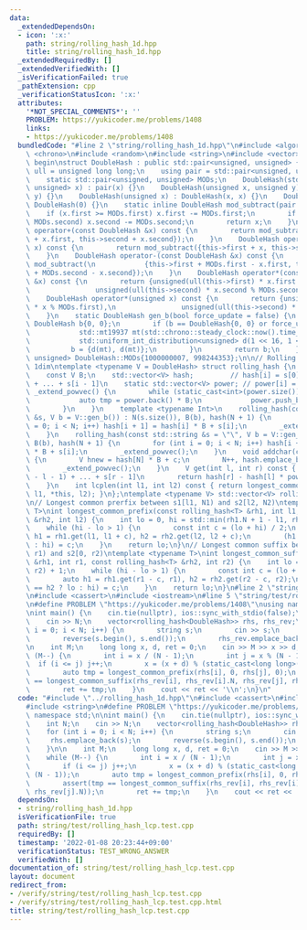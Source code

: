 ```yaml
---
data:
  _extendedDependsOn:
  - icon: ':x:'
    path: string/rolling_hash_1d.hpp
    title: string/rolling_hash_1d.hpp
  _extendedRequiredBy: []
  _extendedVerifiedWith: []
  _isVerificationFailed: true
  _pathExtension: cpp
  _verificationStatusIcon: ':x:'
  attributes:
    '*NOT_SPECIAL_COMMENTS*': ''
    PROBLEM: https://yukicoder.me/problems/1408
    links:
    - https://yukicoder.me/problems/1408
  bundledCode: "#line 2 \"string/rolling_hash_1d.hpp\"\n#include <algorithm>\n#include\
    \ <chrono>\n#include <random>\n#include <string>\n#include <vector>\n\n// CUT\
    \ begin\nstruct DoubleHash : public std::pair<unsigned, unsigned> {\n    using\
    \ ull = unsigned long long;\n    using pair = std::pair<unsigned, unsigned>;\n\
    \    static std::pair<unsigned, unsigned> MODs;\n    DoubleHash(std::pair<unsigned,\
    \ unsigned> x) : pair(x) {}\n    DoubleHash(unsigned x, unsigned y) : pair(x,\
    \ y) {}\n    DoubleHash(unsigned x) : DoubleHash(x, x) {}\n    DoubleHash() :\
    \ DoubleHash(0) {}\n    static inline DoubleHash mod_subtract(pair x) {\n    \
    \    if (x.first >= MODs.first) x.first -= MODs.first;\n        if (x.second >=\
    \ MODs.second) x.second -= MODs.second;\n        return x;\n    }\n    DoubleHash\
    \ operator+(const DoubleHash &x) const {\n        return mod_subtract({this->first\
    \ + x.first, this->second + x.second});\n    }\n    DoubleHash operator+(unsigned\
    \ x) const {\n        return mod_subtract({this->first + x, this->second + x});\n\
    \    }\n    DoubleHash operator-(const DoubleHash &x) const {\n        return\
    \ mod_subtract(\n            {this->first + MODs.first - x.first, this->second\
    \ + MODs.second - x.second});\n    }\n    DoubleHash operator*(const DoubleHash\
    \ &x) const {\n        return {unsigned(ull(this->first) * x.first % MODs.first),\n\
    \                unsigned(ull(this->second) * x.second % MODs.second)};\n    }\n\
    \    DoubleHash operator*(unsigned x) const {\n        return {unsigned(ull(this->first)\
    \ * x % MODs.first),\n                unsigned(ull(this->second) * x % MODs.second)};\n\
    \    }\n    static DoubleHash gen_b(bool force_update = false) {\n        static\
    \ DoubleHash b{0, 0};\n        if (b == DoubleHash{0, 0} or force_update) {\n\
    \            std::mt19937 mt(std::chrono::steady_clock::now().time_since_epoch().count());\n\
    \            std::uniform_int_distribution<unsigned> d(1 << 16, 1 << 29);\n  \
    \          b = {d(mt), d(mt)};\n        }\n        return b;\n    }\n};\nstd::pair<unsigned,\
    \ unsigned> DoubleHash::MODs{1000000007, 998244353};\n\n// Rolling Hash (Rabin-Karp),\
    \ 1dim\ntemplate <typename V = DoubleHash> struct rolling_hash {\n    int N;\n\
    \    const V B;\n    std::vector<V> hash;         // hash[i] = s[0] * B^(i - 1)\
    \ + ... + s[i - 1]\n    static std::vector<V> power; // power[i] = B^i\n    void\
    \ _extend_powvec() {\n        while (static_cast<int>(power.size()) <= N) {\n\
    \            auto tmp = power.back() * B;\n            power.push_back(tmp);\n\
    \        }\n    }\n    template <typename Int>\n    rolling_hash(const std::vector<Int>\
    \ &s, V b = V::gen_b()) : N(s.size()), B(b), hash(N + 1) {\n        for (int i\
    \ = 0; i < N; i++) hash[i + 1] = hash[i] * B + s[i];\n        _extend_powvec();\n\
    \    }\n    rolling_hash(const std::string &s = \"\", V b = V::gen_b()) : N(s.size()),\
    \ B(b), hash(N + 1) {\n        for (int i = 0; i < N; i++) hash[i + 1] = hash[i]\
    \ * B + s[i];\n        _extend_powvec();\n    }\n    void addchar(const char &c)\
    \ {\n        V hnew = hash[N] * B + c;\n        N++, hash.emplace_back(hnew);\n\
    \        _extend_powvec();\n    }\n    V get(int l, int r) const { // s[l] * B^(r\
    \ - l - 1) + ... + s[r - 1]\n        return hash[r] - hash[l] * power[r - l];\n\
    \    }\n    int lcplen(int l1, int l2) const { return longest_common_prefix(*this,\
    \ l1, *this, l2); }\n};\ntemplate <typename V> std::vector<V> rolling_hash<V>::power{1};\n\
    \n// Longest common prerfix between s1[l1, N1) and s2[l2, N2)\ntemplate <typename\
    \ T>\nint longest_common_prefix(const rolling_hash<T> &rh1, int l1, const rolling_hash<T>\
    \ &rh2, int l2) {\n    int lo = 0, hi = std::min(rh1.N + 1 - l1, rh2.N + 1 - l2);\n\
    \    while (hi - lo > 1) {\n        const int c = (lo + hi) / 2;\n        auto\
    \ h1 = rh1.get(l1, l1 + c), h2 = rh2.get(l2, l2 + c);\n        (h1 == h2 ? lo\
    \ : hi) = c;\n    }\n    return lo;\n}\n// Longest common suffix between s1[0,\
    \ r1) and s2[0, r2)\ntemplate <typename T>\nint longest_common_suffix(const rolling_hash<T>\
    \ &rh1, int r1, const rolling_hash<T> &rh2, int r2) {\n    int lo = 0, hi = std::min(r1,\
    \ r2) + 1;\n    while (hi - lo > 1) {\n        const int c = (lo + hi) / 2;\n\
    \        auto h1 = rh1.get(r1 - c, r1), h2 = rh2.get(r2 - c, r2);\n        (h1\
    \ == h2 ? lo : hi) = c;\n    }\n    return lo;\n}\n#line 2 \"string/test/rolling_hash_lcp.test.cpp\"\
    \n#include <cassert>\n#include <iostream>\n#line 5 \"string/test/rolling_hash_lcp.test.cpp\"\
    \n#define PROBLEM \"https://yukicoder.me/problems/1408\"\nusing namespace std;\n\
    \nint main() {\n    cin.tie(nullptr), ios::sync_with_stdio(false);\n    int N;\n\
    \    cin >> N;\n    vector<rolling_hash<DoubleHash>> rhs, rhs_rev;\n    for (int\
    \ i = 0; i < N; i++) {\n        string s;\n        cin >> s;\n        rhs.emplace_back(s);\n\
    \        reverse(s.begin(), s.end());\n        rhs_rev.emplace_back(s);\n    }\n\
    \n    int M;\n    long long x, d, ret = 0;\n    cin >> M >> x >> d;\n\n    while\
    \ (M--) {\n        int i = x / (N - 1);\n        int j = x % (N - 1);\n      \
    \  if (i <= j) j++;\n        x = (x + d) % (static_cast<long long>(N) * (N - 1));\n\
    \        auto tmp = longest_common_prefix(rhs[i], 0, rhs[j], 0);\n        assert(tmp\
    \ == longest_common_suffix(rhs_rev[i], rhs_rev[i].N, rhs_rev[j], rhs_rev[j].N));\n\
    \        ret += tmp;\n    }\n    cout << ret << '\\n';\n}\n"
  code: "#include \"../rolling_hash_1d.hpp\"\n#include <cassert>\n#include <iostream>\n\
    #include <string>\n#define PROBLEM \"https://yukicoder.me/problems/1408\"\nusing\
    \ namespace std;\n\nint main() {\n    cin.tie(nullptr), ios::sync_with_stdio(false);\n\
    \    int N;\n    cin >> N;\n    vector<rolling_hash<DoubleHash>> rhs, rhs_rev;\n\
    \    for (int i = 0; i < N; i++) {\n        string s;\n        cin >> s;\n   \
    \     rhs.emplace_back(s);\n        reverse(s.begin(), s.end());\n        rhs_rev.emplace_back(s);\n\
    \    }\n\n    int M;\n    long long x, d, ret = 0;\n    cin >> M >> x >> d;\n\n\
    \    while (M--) {\n        int i = x / (N - 1);\n        int j = x % (N - 1);\n\
    \        if (i <= j) j++;\n        x = (x + d) % (static_cast<long long>(N) *\
    \ (N - 1));\n        auto tmp = longest_common_prefix(rhs[i], 0, rhs[j], 0);\n\
    \        assert(tmp == longest_common_suffix(rhs_rev[i], rhs_rev[i].N, rhs_rev[j],\
    \ rhs_rev[j].N));\n        ret += tmp;\n    }\n    cout << ret << '\\n';\n}\n"
  dependsOn:
  - string/rolling_hash_1d.hpp
  isVerificationFile: true
  path: string/test/rolling_hash_lcp.test.cpp
  requiredBy: []
  timestamp: '2022-01-08 20:23:44+09:00'
  verificationStatus: TEST_WRONG_ANSWER
  verifiedWith: []
documentation_of: string/test/rolling_hash_lcp.test.cpp
layout: document
redirect_from:
- /verify/string/test/rolling_hash_lcp.test.cpp
- /verify/string/test/rolling_hash_lcp.test.cpp.html
title: string/test/rolling_hash_lcp.test.cpp
---
```


